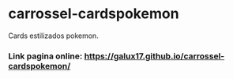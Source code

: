 # carrossel-cardspokemon
Cards estilizados pokemon.

### Link pagina online: https://galux17.github.io/carrossel-cardspokemon/
